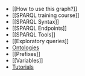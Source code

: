 - [[How to use this graph?]]
- [[SPARQL training course]]
- [[SPARQL Syntax]]
- [[SPARQL Endpoints]]
- [[SPARQL Tools]]
- [[Exploratory queries]]
- [Ontologies]([[Ontology]])
- [[Prefixes]]
- [[Variables]]
- [Tutorials]([[Tutorial]])
